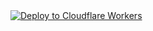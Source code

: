<a href="https://deploy.workers.cloudflare.com/?url=https://github.com/vnodeVless/v2ray-worker" rel="nofollow">
<img src="https://camo.githubusercontent.com/6eb04703e85da31c430de46d32a904a7c55c0b3bc00811ae689f14faf91cd32e/68747470733a2f2f6465706c6f792e776f726b6572732e636c6f7564666c6172652e636f6d2f627574746f6e" alt="Deploy to Cloudflare Workers" data-canonical-src="https://deploy.workers.cloudflare.com/button" style="max-width: 100%;">
</a>
